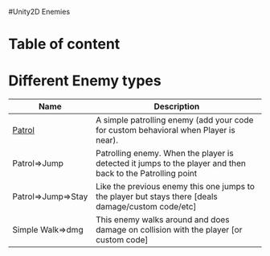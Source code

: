 #Unity2D Enemies

# Table of content


# Different Enemy types
|Name| Description |
|--|--|
| [Patrol](#table-of-content) | A simple patrolling enemy (add your code for custom behavioral when Player is near). |
| Patrol=>Jump | Patrolling enemy. When the player is detected it jumps to the player and then back to the Patrolling point |
| Patrol=>Jump=>Stay | Like the previous enemy this one jumps to the player but stays there [deals damage/custom code/etc] |
| Simple Walk=>dmg | This enemy walks around and does damage on collision with the player [or custom code] |
